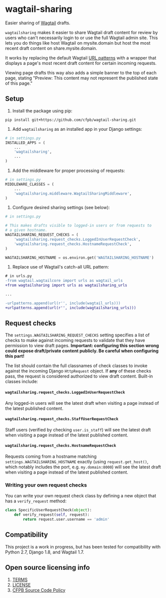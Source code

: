 # wagtail-sharing

Easier sharing of [Wagtail](https://wagtail.io) drafts.

`wagtailsharing` makes it easier to share Wagtail draft content for review by users who can't necessarily login to or use the full Wagtail admin site. This lets you do things like host Wagtail on mysite.domain but host the most recent draft content on share.mysite.domain.

It works by replacing the default Wagtail [URL patterns](http://docs.wagtail.io/en/v1.8/getting_started/integrating_into_django.html#url-configuration) with a wrapper that displays a page's most recent draft content for certain incoming requests.

Viewing page drafts this way also adds a simple banner to the top of each page, stating "Preview: This content may not represent the published state of this page."

## Setup

1. Install the package using pip:
 
 ```
 pip install git+https://github.com/cfpb/wagtail-sharing.git
 ```
 
1. Add `wagtailsharing` as an installed app in your Django settings:

 ```py
 # in settings.py
 INSTALLED_APPS = (
     ...
     'wagtailsharing',
     ...
 )
```

1. Add the middleware for proper processing of requests:

 ```py
 # in settings.py
 MIDDLEWARE_CLASSES = (
     ...
     'wagtailsharing.middleware.WagtailSharingMiddleware',
 )
 ```

1. Configure desired sharing settings (see below):

 ```py
 # in settings.py
 
 # This makes drafts visible to logged-in users or from requests to
 # a given hostname.
 WAGTAILSHARING_REQUEST_CHECKS = (
     'wagtailsharing.request_checks.LoggedInUserRequestCheck',
     'wagtailsharing.request_checks.HostnameRequestCheck',
 )
 
 WAGTAILSHARING_HOSTNAME = os.environ.get('WAGTAILSHARING_HOSTNAME')
 ```
 
1. Replace use of Wagtail's catch-all URL pattern:
 
 ```diff
 # in urls.py
 -from wagtail.wagtailcore import urls as wagtail_urls
 +from wagtailsharing import urls as wagtailsharing_urls
 
 ...
 
-urlpatterns.append(url(r'', include(wagtail_urls)))
+urlpatterns.append(url(r'', include(wagtailsharing_urls)))
 ```

## Request checks

The `settings.WAGTAILSHARING_REQUEST_CHECKS` setting specifies a list of checks to make against incoming requests to validate that they have permission to view draft pages. **Important: configuring this section wrong could expose draft/private content publicly. Be careful when configuring this part!**

The list should contain the full classnames of check classes to invoke against the incoming Django `HttpRequest` object. If **any** of these checks pass, the request is considered authorized to view draft content. Built-in classes include:

#### `wagtailsharing.request_checks.LoggedInUserRequestCheck`

Any logged-in users will see the latest draft when visiting a page instead of the latest published content.

#### `wagtailsharing.request_checks.StaffUserRequestCheck`

Staff users (verified by checking `user.is_staff`) will see the latest draft when visiting a page instead of the latest published content.

#### `wagtailsharing.request_checks.HostnameRequestCheck`

Requests coming from a hostname matching `settings.WAGTAILSHARING_HOSTNAME` exactly (using `request.get_host()`, which notably includes the port, e.g. `my.domain:8000`) will see the latest draft when visiting a page instead of the latest published content.

### Writing your own request checks

You can write your own request check class by defining a new object that has a `verify_request` method:

```py
class SpecificUserRequestCheck(object):
    def verify_request(self, request):
        return request.user.username == 'admin'
```

## Compatibility

This project is a work in progress, but has been tested for compatibility with Python 2.7, Django 1.8, and Wagtail 1.7.

## Open source licensing info
1. [TERMS](TERMS.md)
2. [LICENSE](LICENSE)
3. [CFPB Source Code Policy](https://github.com/cfpb/source-code-policy/)
